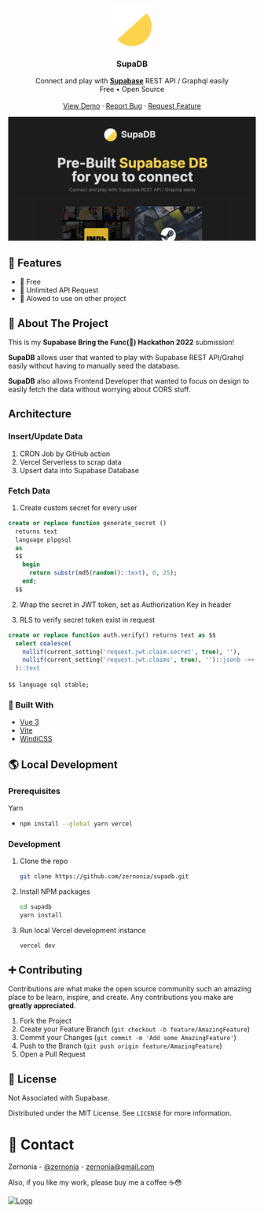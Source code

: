 <!-- PROJECT LOGO -->
<br />
<p align="center">
  <a href="https://github.com/zernonia/supadb">
    <img src="src/assets/logo.png" alt="Logo" width="80" height="80">
  </a>

  <h3 align="center">SupaDB</h3>

  <p align="center">
    Connect and play with <strong><a href="https://supabase.io/">Supabase</a></strong> REST API / Graphql easily
    <br />
    Free • Open Source
    <br />
    <br />
    <a href="https://supadb.dev/">View Demo</a>
    ·
    <a href="https://github.com/zernonia/supadb/issues">Report Bug</a>
    ·
    <a href="https://github.com/zernonia/supadb/issues">Request Feature</a>
  </p>
</p>

![Supabase Schema](public/og.png)

## 🚀 Features

- 🤩 Free
- 🚀 Unlimited API Request
- 🎨 Alowed to use on other project

## 📇 About The Project

This is my **Supabase Bring the Func(🕺) Hackathon 2022** submission!

**SupaDB** allows user that wanted to play with Supabase REST API/Grahql easily without having to manually seed the database.

**SupaDB** also allows Frontend Developer that wanted to focus on design to easily fetch the data without worrying about CORS stuff.

## Architecture

### Insert/Update Data

1. CRON Job by GitHub action
2. Vercel Serverless to scrap data
3. Upsert data into Supabase Database

### Fetch Data

1. Create custom secret for every user

```sql
create or replace function generate_secret ()
  returns text
  language plpgsql
  as
  $$
    begin
      return substr(md5(random()::text), 0, 25);
    end;
  $$
```

2. Wrap the secret in JWT token, set as Authorization Key in header

3. RLS to verify secret token exist in request

```sql
create or replace function auth.verify() returns text as $$
  select coalesce(
    nullif(current_setting('request.jwt.claim.secret', true), ''),
    nullif(current_setting('request.jwt.claims', true), '')::jsonb ->> 'secret'
  )::text

$$ language sql stable;
```

### 🔨 Built With

- [Vue 3](https://vuejs.org/)
- [Vite](https://vitejs.dev/)
- [WindiCSS](https://windicss.org/)

## 🌎 Local Development

### Prerequisites

Yarn

- ```sh
  npm install --global yarn vercel
  ```

### Development

1. Clone the repo
   ```sh
   git clone https://github.com/zernonia/supadb.git
   ```
2. Install NPM packages
   ```sh
   cd supadb
   yarn install
   ```
3. Run local Vercel development instance
   ```sh
   vercel dev
   ```

## ➕ Contributing

Contributions are what make the open source community such an amazing place to be learn, inspire, and create. Any contributions you make are **greatly appreciated**.

1. Fork the Project
2. Create your Feature Branch (`git checkout -b feature/AmazingFeature`)
3. Commit your Changes (`git commit -m 'Add some AmazingFeature'`)
4. Push to the Branch (`git push origin feature/AmazingFeature`)
5. Open a Pull Request

## 📜 License

Not Associated with Supabase.

Distributed under the MIT License. See `LICENSE` for more information.

# 📧 Contact

Zernonia - [@zernonia](https://twitter.com/zernonia) - zernonia@gmail.com

Also, if you like my work, please buy me a coffee ☕😳

<a href="https://www.buymeacoffee.com/zernonia" target="_blank">
    <img src="https://www.buymeacoffee.com/assets/img/custom_images/yellow_img.png" alt="Logo" >
  </a>

